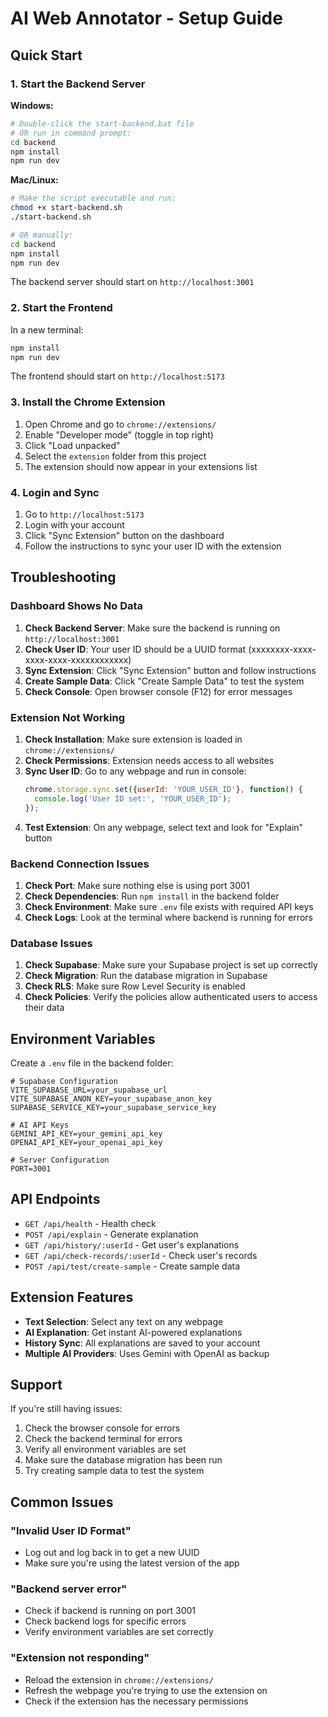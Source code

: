 # AI Web Annotator - Setup Guide

## Quick Start

### 1. Start the Backend Server

**Windows:**
```bash
# Double-click the start-backend.bat file
# OR run in command prompt:
cd backend
npm install
npm run dev
```

**Mac/Linux:**
```bash
# Make the script executable and run:
chmod +x start-backend.sh
./start-backend.sh

# OR manually:
cd backend
npm install
npm run dev
```

The backend server should start on `http://localhost:3001`

### 2. Start the Frontend

In a new terminal:
```bash
npm install
npm run dev
```

The frontend should start on `http://localhost:5173`

### 3. Install the Chrome Extension

1. Open Chrome and go to `chrome://extensions/`
2. Enable "Developer mode" (toggle in top right)
3. Click "Load unpacked"
4. Select the `extension` folder from this project
5. The extension should now appear in your extensions list

### 4. Login and Sync

1. Go to `http://localhost:5173`
2. Login with your account
3. Click "Sync Extension" button on the dashboard
4. Follow the instructions to sync your user ID with the extension

## Troubleshooting

### Dashboard Shows No Data

1. **Check Backend Server**: Make sure the backend is running on `http://localhost:3001`
2. **Check User ID**: Your user ID should be a UUID format (xxxxxxxx-xxxx-xxxx-xxxx-xxxxxxxxxxxx)
3. **Sync Extension**: Click "Sync Extension" button and follow instructions
4. **Create Sample Data**: Click "Create Sample Data" to test the system
5. **Check Console**: Open browser console (F12) for error messages

### Extension Not Working

1. **Check Installation**: Make sure extension is loaded in `chrome://extensions/`
2. **Check Permissions**: Extension needs access to all websites
3. **Sync User ID**: Go to any webpage and run in console:
   ```javascript
   chrome.storage.sync.set({userId: 'YOUR_USER_ID'}, function() {
     console.log('User ID set:', 'YOUR_USER_ID');
   });
   ```
4. **Test Extension**: On any webpage, select text and look for "Explain" button

### Backend Connection Issues

1. **Check Port**: Make sure nothing else is using port 3001
2. **Check Dependencies**: Run `npm install` in the backend folder
3. **Check Environment**: Make sure `.env` file exists with required API keys
4. **Check Logs**: Look at the terminal where backend is running for errors

### Database Issues

1. **Check Supabase**: Make sure your Supabase project is set up correctly
2. **Check Migration**: Run the database migration in Supabase
3. **Check RLS**: Make sure Row Level Security is enabled
4. **Check Policies**: Verify the policies allow authenticated users to access their data

## Environment Variables

Create a `.env` file in the backend folder:

```env
# Supabase Configuration
VITE_SUPABASE_URL=your_supabase_url
VITE_SUPABASE_ANON_KEY=your_supabase_anon_key
SUPABASE_SERVICE_KEY=your_supabase_service_key

# AI API Keys
GEMINI_API_KEY=your_gemini_api_key
OPENAI_API_KEY=your_openai_api_key

# Server Configuration
PORT=3001
```

## API Endpoints

- `GET /api/health` - Health check
- `POST /api/explain` - Generate explanation
- `GET /api/history/:userId` - Get user's explanations
- `GET /api/check-records/:userId` - Check user's records
- `POST /api/test/create-sample` - Create sample data

## Extension Features

- **Text Selection**: Select any text on any webpage
- **AI Explanation**: Get instant AI-powered explanations
- **History Sync**: All explanations are saved to your account
- **Multiple AI Providers**: Uses Gemini with OpenAI as backup

## Support

If you're still having issues:

1. Check the browser console for errors
2. Check the backend terminal for errors
3. Verify all environment variables are set
4. Make sure the database migration has been run
5. Try creating sample data to test the system

## Common Issues

### "Invalid User ID Format"
- Log out and log back in to get a new UUID
- Make sure you're using the latest version of the app

### "Backend server error"
- Check if backend is running on port 3001
- Check backend logs for specific errors
- Verify environment variables are set correctly

### "Extension not responding"
- Reload the extension in `chrome://extensions/`
- Refresh the webpage you're trying to use the extension on
- Check if the extension has the necessary permissions 